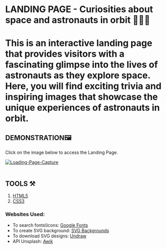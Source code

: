 <h1>LANDING PAGE - Curiosities about space and astronauts in orbit 🧑🏿‍🚀<h1>

This is an interactive landing page that provides visitors with a fascinating glimpse into the lives of astronauts as they explore space. Here, you will find exciting trivia and inspiring images that showcase the unique experiences of astronauts in orbit.



<h2>DEMONSTRATION🖼️</h2>

Click on the image below to access the Landing Page.

<a target='_blank' href='https://astronaut-landing-page.netlify.app'>
  <img target='_blank' src="https://i.ibb.co/g95Bkkv/Captura-de-ecr-2023-09-26-071533.png" alt="Loading-Page-Capture" border="0">
</a>
<br/>
<a target='_blank' href=''></a><br />

<h2>TOOLS ⚒️</h2>

1. <a href="https://html.com">HTML5</a>
2. <a href="https://www.w3.org/Style/CSS/Overview.en.html">CSS3</a>


<h3>Websites Used:</h3>

- To search fonts\Icons: <a href="https://fonts.google.com">Google Fonts</a>
- To create SVG background: <a href="https://www.svgbackgrounds.com">SVG Backgrounds</a>
- To download SVG designs: <a href="https://undraw.co">Undraw</a>
- API Unsplash: <a href="https://awik.io/generate-random-images-unsplash-without-using-api/">Awik</a>


